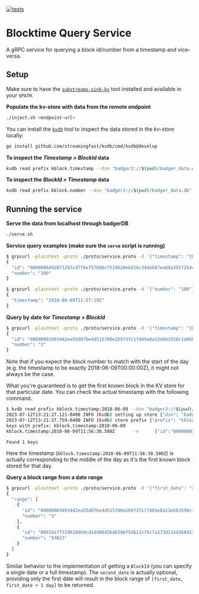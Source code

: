 [![tests](https://github.com/pinax-network/blocktime-service/actions/workflows/grpc_tests.yml/badge.svg)](https://github.com/pinax-network/blocktime-service/actions/workflows/grpc_tests.yml)

# Blocktime Query Service

A gRPC service for querying a block id/number from a timestamp and vice-versa.

## Setup

Make sure to have the [`substreams-sink-kv`](https://github.com/streamingfast/substreams-sink-kv) tool installed and available in your `$PATH`.

**Populate the kv-store with data from the remote endpoint**
```bash
./inject.sh <endpoint-url>
```

You can install the [`kvdb`](https://github.com/streamingfast/kvdb) tool to inspect the data stored in the *kv-store* locally:
```bash
go install github.com/streamingfast/kvdb/cmd/kvdb@develop
```

**To inspect the *Timestamp > BlockId* data**
```bash
kvdb read prefix kblock.timestamp --dsn "badger3://$(pwd)/badger_data.db" --decoder="proto://./proto/service.proto@pinax.service.v1.BlockId"
```

**To inspect the *BlockId > Timestamp* data**
```bash
kvdb read prefix kblock.number --dsn "badger3://$(pwd)/badger_data.db" --decoder="proto://./proto/service.proto@pinax.service.v1.BlockTimestamp"
```

## Running the service

**Serve the data from localhost through badgerDB**
```bash
./serve.sh
```

**Service query examples (make sure the `serve` script is running)**
```bash
$ grpcurl -plaintext -proto ./proto/service.proto -d '{"timestamp": "2018-06-09T11:57:19Z"}' localhost:7878 pinax.service.v1.BlockTime.BlockIdByTime
{
  "id": "0000006492871283c47f6ef57b00cf534628eb818c34deb87ea68a3557254c6b",
  "number": "100"
}
```

```bash
$ grpcurl -plaintext -proto ./proto/service.proto -d '{"number": "100"}' localhost:7878 pinax.service.v1.BlockTime.BlockTimeById                                                                                                        
{
  "timestamp": "2018-06-09T11:57:19Z"
}
```

**Query by date for *Timestamp > BlockId***
```bash
$ grpcurl -plaintext -proto ./proto/service.proto -d '{"timestamp": "2018-06-09"}' localhost:7878 pinax.service.v1.BlockTime.BlockIdByTime
{
  "id": "00000003d93442ea55d07be4d515700e2b9737c1f485e8a13ebb3550c1a8bb44",
  "number": "3"
}
```

Note that if you expect the block number to match with the start of the day (e.g. the timestamp to be exactly 2018-06-09T00:00:00Z), it might not always be the case.

What you're guaranteed is to get the first known block in the KV store for that particular date. You can check the actual timestamp with the following command.

```bash
$ kvdb read prefix kblock.timestamp:2018-06-09 --dsn "badger3://$(pwd)/badger_data.db" --decoder="proto://./proto/service.proto@pinax.service.v1.BlockId" --limit 1
2023-07-12T13:21:27.121-0400 INFO (kvdb) setting up store {"dsn": "badger3:///home/user/Documents/blocktime-service/badger_data.db"}
2023-07-12T13:21:27.759-0400 INFO (kvdb) store prefix {"prefix": "kblock.timestamp:2018-06-09", "limit": 1}
keys with prefix: kblock.timestamp:2018-06-09
kblock.timestamp:2018-06-09T11:56:30.500Z       ->      {"id":"00000003d93442ea55d07be4d515700e2b9737c1f485e8a13ebb3550c1a8bb44","number":"3"}

Found 1 keys
```

Here the timestamp (`kblock.timestamp:2018-06-09T11:56:30.500Z`) is actually corresponding to the middle of the day as it's the first known block stored for that day.

**Query a block range from a date range**
```bash
$ grpcurl -plaintext -proto ./proto/service.proto -d '{"first_date": "2018-06-09", "second_date": "2018-06-11"}' localhost:7878 pinax.service.v1.BlockTime.BlockRangeByDate                                                                                                  
{
  "range": [
    {
      "id": "00000003d93442ea55d07be4d515700e2b9737c1f485e8a13ebb3550c1a8bb44",
      "number": "3"
    },
    {
      "id": "00016e7f319610db9cd1d48642b4b596f5db11c76c7a373d11ed368453a24939",
      "number": "93823"
    }
  ]
}
```

Similar behavior to the implementation of getting a `BlockId` (you can specify a single date or a full timestamp). The `second_date` is actually optional, providing only the first date will result in the block range of `[first_date, first_date + 1 day]` to be returned.